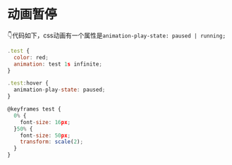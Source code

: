 # 动画暂停

👇代码如下，css动画有一个属性是`animation-play-state: paused | running;`

```javascript
.test {
  color: red;
  animation: test 1s infinite;
}

.test:hover {
  animation-play-state: paused;
}

@keyframes test {
  0% {  
    font-size: 16px;
  }50% {
    font-size: 50px;
    transform: scale(2);
  }
}
```
